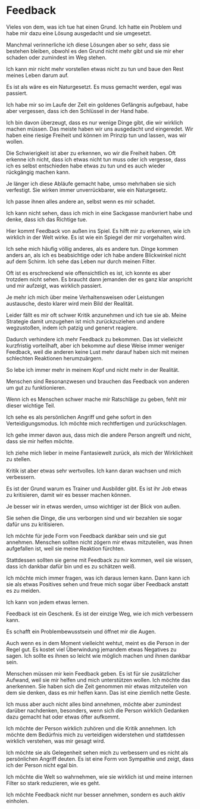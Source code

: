# Feedback

Vieles von dem, was ich tue hat einen Grund. Ich hatte ein Problem und habe mir dazu eine Lösung ausgedacht und sie umgesetzt.

Manchmal verinnerliche ich diese Lösungen aber so sehr, dass sie bestehen bleiben, obwohl es den Grund nicht mehr gibt und sie mir eher schaden oder zumindest im Weg stehen.

Ich kann mir nicht mehr vorstellen etwas nicht zu tun und baue den Rest meines Leben darum auf.

Es ist als wäre es ein Naturgesetzt. Es muss gemacht werden, egal was passiert.

Ich habe mir so im Laufe der Zeit ein goldenes Gefängnis aufgebaut, habe aber vergessen, dass ich den Schlüssel in der Hand habe.

Ich bin davon überzeugt, dass es nur wenige Dinge gibt, die wir wirklich machen müssen. Das meiste haben wir uns ausgedacht und eingeredet. Wir haben eine riesige Freiheit und können im Prinzip tun und lassen, was wir wollen.

Die Schwierigkeit ist aber zu erkennen, wo wir die Freiheit haben. Oft erkenne ich nicht, dass ich etwas nicht tun muss oder ich vergesse, dass ich es selbst entschieden habe etwas zu tun und es auch wieder rückgängig machen kann.

Je länger ich diese Abläufe gemacht habe, umso mehrhaben sie sich verfestigt. Sie wirken immer unverrückbarer, wie ein Naturgesetz.

Ich passe ihnen alles andere an, selbst wenn es mir schadet.

Ich kann nicht sehen, dass ich mich in eine Sackgasse manövriert habe und denke, dass ich das Richtige tue. 

Hier kommt Feedback von außen ins Spiel. Es hilft mir zu erkennen, wie ich wirklich in der Welt wirke. Es ist wie ein Spiegel der mir vorgehalten wird. 

Ich sehe mich häufig völlig anderes, als es andere tun. Dinge kommen anders an, als ich es beabsichtige oder ich habe andere Blickwinkel nicht auf dem Schirm. Ich sehe das Leben nur durch meinen Filter.

Oft ist es erschreckend wie offensichtlich es ist, ich konnte es aber trotzdem nicht sehen. Es braucht dann jemanden der es ganz klar anspricht und mir aufzeigt, was wirklich passiert.

Je mehr ich mich über meine Verhaltensweisen oder Leistungen austausche, desto klarer wird mein Bild der Realität.

Leider fällt es mir oft schwer Kritik anzunehmen und ich tue sie ab. Meine Strategie damit umzugehen ist mich zurückzuziehen und andere wegzustoßen, indem ich patzig und genervt reagiere.

Dadurch verhindere ich mehr Feedback zu bekommen. Das ist vielleicht kurzfristig vorteilhaft, aber ich bekomme auf diese Weise immer weniger Feedback, weil die anderen keine Lust mehr darauf haben sich mit meinen schlechten Reaktionen herumzuärgern.

So lebe ich immer mehr in meinem Kopf und nicht mehr in der Realität.

Menschen sind Resonanzwesen und brauchen das Feedback von anderen um gut zu funktionieren.

Wenn ich es Menschen schwer mache mir Ratschläge zu geben, fehlt mir dieser wichtige Teil.

Ich sehe es als persönlichen Angriff und gehe sofort in den Verteidigungsmodus. Ich möchte mich rechtfertigen und zurückschlagen.

Ich gehe immer davon aus, dass mich die andere Person angreift und nicht, dass sie mir helfen möchte.

Ich ziehe mich lieber in meine Fantasiewelt zurück, als mich der Wirklichkeit zu stellen.

Kritik ist aber etwas sehr wertvolles. Ich kann daran wachsen und mich verbessern.

Es ist der Grund warum es Trainer und Ausbilder gibt. Es ist ihr Job etwas zu kritisieren, damit wir es besser machen können.

Je besser wir in etwas werden, umso wichtiger ist der Blick von außen.

Sie sehen die Dinge, die uns verborgen sind und wir bezahlen sie sogar dafür uns zu kritisieren.

Ich möchte für jede Form von Feedback dankbar sein und sie gut annehmen. Menschen sollten nicht zögern mir etwas mitzuteilen, was ihnen aufgefallen ist, weil sie meine Reaktion fürchten.

Stattdessen sollten sie gerne mit Feedback zu mir kommen, weil sie wissen, dass ich dankbar dafür bin und es zu schätzen weiß.

Ich möchte mich immer fragen, was ich daraus lernen kann. Dann kann ich sie als etwas Positives sehen und freue mich sogar über Feedback anstatt es zu meiden.

Ich kann von jedem etwas lernen.

Feedback ist ein Geschenk. Es ist der einzige Weg, wie ich mich verbessern kann.

Es schafft ein Problembewusstsein und öffnet mir die Augen.

Auch wenn es in dem Moment vielleicht wehtut, meint es die Person in der Regel gut. Es kostet viel Überwindung jemandem etwas Negatives zu sagen. Ich sollte es ihnen so leicht wie möglich machen und ihnen dankbar sein.

Menschen müssen mir kein Feedback geben. Es ist für sie zusätzlicher Aufwand, weil sie mir helfen und mich unterstützen wollen. Ich möchte das anerkennen. Sie haben sich die Zeit genommen mir etwas mitzuteilen von dem sie denken, dass es mir helfen kann. Das ist eine ziemlich nette Geste.

Ich muss aber auch nicht alles bind annehmen, möchte aber zumindest darüber nachdenken, besonders, wenn sich die Person wirklich Gedanken dazu gemacht hat oder etwas öfter aufkommt.

Ich möchte der Person wirklich zuhören und die Kritik annehmen. Ich möchte dem Bedürfnis mich zu verteidigen widerstehen und stattdessen wirklich verstehen, was mir gesagt wird. 

Ich möchte sie als Gelegenheit sehen mich zu verbessern und es nicht als persönlichen Angriff deuten. Es ist eine Form von Sympathie und zeigt, dass ich der Person nicht egal bin.

Ich möchte die Welt so wahrnehmen, wie sie wirklich ist und meine internen Filter so stark reduzieren, wie es geht.

Ich möchte Feedback nicht nur besser annehmen, sondern es auch aktiv einholen.